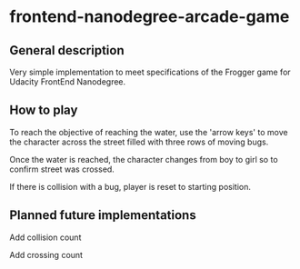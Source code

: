 frontend-nanodegree-arcade-game
===============================

General description
-------------------

Very simple implementation to meet specifications of the Frogger game for Udacity FrontEnd Nanodegree.

How to play
-----------

To reach the objective of reaching the water, use the 'arrow keys' to move the character across the street filled with three rows of moving bugs.

Once the water is reached, the character changes from boy to girl so to confirm street was crossed.

If there is collision with a bug, player is reset to starting position.

Planned future implementations
------------------------------

Add collision count

Add crossing count
